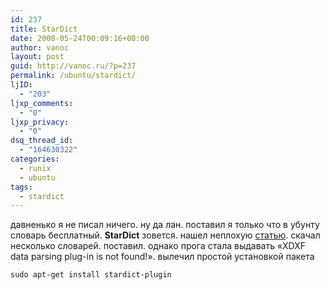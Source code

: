 ```yaml
---
id: 237
title: StarDict
date: 2008-05-24T00:09:16+00:00
author: vanoc
layout: post
guid: http://vanoc.ru/?p=237
permalink: /ubuntu/stardict/
ljID:
  - "203"
ljxp_comments:
  - "0"
ljxp_privacy:
  - "0"
dsq_thread_id:
  - "164630322"
categories:
  - runix
  - ubuntu
tags:
  - stardict
---
```

давненько я не писал ничего. ну да лан. поставил я только что в убунту словарь бесплатный. **StarDict** зовется. нашел неплохую [статью](http://ubuntu.onego.ru/manual/stardict-slovar-lyuboj/). скачал несколько словарей. поставил. однако прога стала выдавать &#171;XDXF data parsing plug-in is not found!&#187;. вылечил простой установкой пакета
  
`sudo apt-get install stardict-plugin`